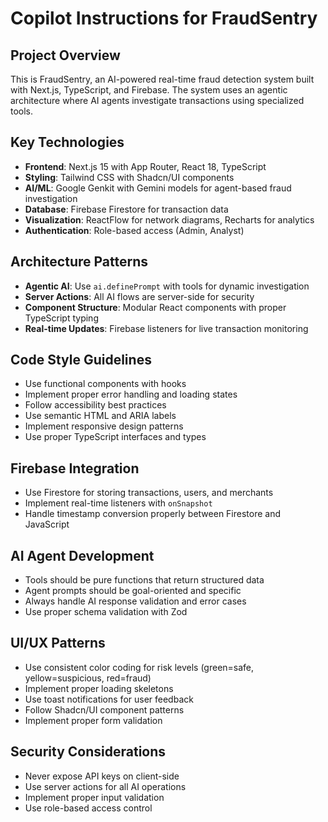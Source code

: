 # Copilot Instructions for FraudSentry

<!-- Use this file to provide workspace-specific custom instructions to Copilot. For more details, visit https://code.visualstudio.com/docs/copilot/copilot-customization#_use-a-githubcopilotinstructionsmd-file -->

## Project Overview
This is FraudSentry, an AI-powered real-time fraud detection system built with Next.js, TypeScript, and Firebase. The system uses an agentic architecture where AI agents investigate transactions using specialized tools.

## Key Technologies
- **Frontend**: Next.js 15 with App Router, React 18, TypeScript
- **Styling**: Tailwind CSS with Shadcn/UI components
- **AI/ML**: Google Genkit with Gemini models for agent-based fraud investigation
- **Database**: Firebase Firestore for transaction data
- **Visualization**: ReactFlow for network diagrams, Recharts for analytics
- **Authentication**: Role-based access (Admin, Analyst)

## Architecture Patterns
- **Agentic AI**: Use `ai.definePrompt` with tools for dynamic investigation
- **Server Actions**: All AI flows are server-side for security
- **Component Structure**: Modular React components with proper TypeScript typing
- **Real-time Updates**: Firebase listeners for live transaction monitoring

## Code Style Guidelines
- Use functional components with hooks
- Implement proper error handling and loading states
- Follow accessibility best practices
- Use semantic HTML and ARIA labels
- Implement responsive design patterns
- Use proper TypeScript interfaces and types

## Firebase Integration
- Use Firestore for storing transactions, users, and merchants
- Implement real-time listeners with `onSnapshot`
- Handle timestamp conversion properly between Firestore and JavaScript

## AI Agent Development
- Tools should be pure functions that return structured data
- Agent prompts should be goal-oriented and specific
- Always handle AI response validation and error cases
- Use proper schema validation with Zod

## UI/UX Patterns
- Use consistent color coding for risk levels (green=safe, yellow=suspicious, red=fraud)
- Implement proper loading skeletons
- Use toast notifications for user feedback
- Follow Shadcn/UI component patterns
- Implement proper form validation

## Security Considerations
- Never expose API keys on client-side
- Use server actions for all AI operations
- Implement proper input validation
- Use role-based access control
